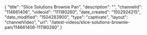 {
    "title": "Slice Solutions Brownie Pan",
    "description": "",
    "channelid": "114661406",
    "videoid": "111180260",
    "date_created": "1502924215",
    "date_modified": "1504283900",
    "type": "captivate",
    "layout": "channelVideo",
    "url": "\/latest-videos\/slice-solutions-brownie-pan\/114661406-111180260"
}